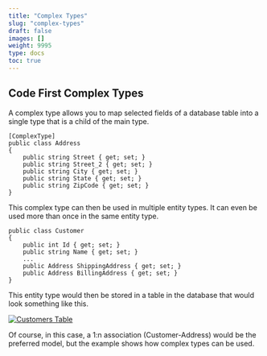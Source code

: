 ```yaml
---
title: "Complex Types"
slug: "complex-types"
draft: false
images: []
weight: 9995
type: docs
toc: true
---
```


## Code First Complex Types
A complex type allows you to map selected fields of a database table into a single type that is a child of the main type.

    [ComplexType]
    public class Address
    {
        public string Street { get; set; }
        public string Street_2 { get; set; }
        public string City { get; set; }
        public string State { get; set; }
        public string ZipCode { get; set; }
    }

This complex type can then be used in multiple entity types. It can even be used more than once in the same entity type.

    public class Customer
    {
        public int Id { get; set; }
        public string Name { get; set; }
        ...
        public Address ShippingAddress { get; set; }
        public Address BillingAddress { get; set; }
    }

This entity type would then be stored in a table in the database that would look something like this.

[![Customers Table][1]][1]


  [1]: http://i.stack.imgur.com/DgIwf.png

Of course, in this case, a 1:n association (Customer-Address) would be the preferred model, but the example shows how complex types can be used.

